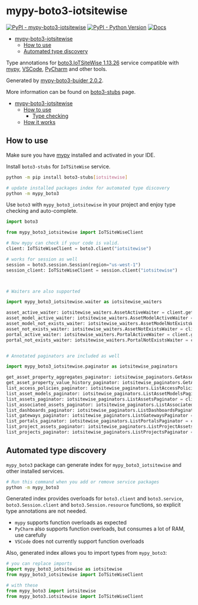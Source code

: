 # mypy-boto3-iotsitewise

[![PyPI - mypy-boto3-iotsitewise](https://img.shields.io/pypi/v/mypy-boto3-iotsitewise.svg?color=blue)](https://pypi.org/project/mypy-boto3-iotsitewise)
[![PyPI - Python Version](https://img.shields.io/pypi/pyversions/mypy-boto3-iotsitewise.svg?color=blue)](https://pypi.org/project/mypy-boto3-iotsitewise)
[![Docs](https://img.shields.io/readthedocs/mypy-boto3-builder.svg?color=blue)](https://mypy-boto3-builder.readthedocs.io/)

- [mypy-boto3-iotsitewise](#mypy-boto3-iotsitewise)
  - [How to use](#how-to-use)
  - [Automated type discovery](#automated-type-discovery)


Type annotations for
[boto3.IoTSiteWise 1.13.26](https://boto3.amazonaws.com/v1/documentation/api/1.13.26/reference/services/iotsitewise.html#IoTSiteWise) service
compatible with [mypy](https://github.com/python/mypy), [VSCode](https://code.visualstudio.com/),
[PyCharm](https://www.jetbrains.com/pycharm/) and other tools.

Generated by [mypy-boto3-buider 2.0.2](https://github.com/vemel/mypy_boto3_builder).

More information can be found on [boto3-stubs](https://pypi.org/project/boto3-stubs/) page.

- [mypy-boto3-iotsitewise](#mypy-boto3-iotsitewise)
  - [How to use](#how-to-use)
    - [Type checking](#type-checking)
  - [How it works](#how-it-works)

## How to use

Make sure you have [mypy](https://github.com/python/mypy) installed and activated in your IDE.

Install `boto3-stubs` for `IoTSiteWise` service.

```bash
python -m pip install boto3-stubs[iotsitewise]

# update installed packages index for automated type discovery
python -m mypy_boto3
```

Use `boto3` with `mypy_boto3_iotsitewise` in your project and enjoy type checking and auto-complete.

```python
import boto3

from mypy_boto3_iotsitewise import IoTSiteWiseClient

# Now mypy can check if your code is valid.
client: IoTSiteWiseClient = boto3.client("iotsitewise")

# works for session as well
session = boto3.session.Session(region="us-west-1")
session_client: IoTSiteWiseClient = session.client("iotsitewise")



# Waiters are also supported

import mypy_boto3_iotsitewise.waiter as iotsitewise_waiters

asset_active_waiter: iotsitewise_waiters.AssetActiveWaiter = client.get_waiter("asset_active")
asset_model_active_waiter: iotsitewise_waiters.AssetModelActiveWaiter = client.get_waiter("asset_model_active")
asset_model_not_exists_waiter: iotsitewise_waiters.AssetModelNotExistsWaiter = client.get_waiter("asset_model_not_exists")
asset_not_exists_waiter: iotsitewise_waiters.AssetNotExistsWaiter = client.get_waiter("asset_not_exists")
portal_active_waiter: iotsitewise_waiters.PortalActiveWaiter = client.get_waiter("portal_active")
portal_not_exists_waiter: iotsitewise_waiters.PortalNotExistsWaiter = client.get_waiter("portal_not_exists")


# Annotated paginators are included as well

import mypy_boto3_iotsitewise.paginator as iotsitewise_paginators

get_asset_property_aggregates_paginator: iotsitewise_paginators.GetAssetPropertyAggregatesPaginator = client.get_paginator("get_asset_property_aggregates")
get_asset_property_value_history_paginator: iotsitewise_paginators.GetAssetPropertyValueHistoryPaginator = client.get_paginator("get_asset_property_value_history")
list_access_policies_paginator: iotsitewise_paginators.ListAccessPoliciesPaginator = client.get_paginator("list_access_policies")
list_asset_models_paginator: iotsitewise_paginators.ListAssetModelsPaginator = client.get_paginator("list_asset_models")
list_assets_paginator: iotsitewise_paginators.ListAssetsPaginator = client.get_paginator("list_assets")
list_associated_assets_paginator: iotsitewise_paginators.ListAssociatedAssetsPaginator = client.get_paginator("list_associated_assets")
list_dashboards_paginator: iotsitewise_paginators.ListDashboardsPaginator = client.get_paginator("list_dashboards")
list_gateways_paginator: iotsitewise_paginators.ListGatewaysPaginator = client.get_paginator("list_gateways")
list_portals_paginator: iotsitewise_paginators.ListPortalsPaginator = client.get_paginator("list_portals")
list_project_assets_paginator: iotsitewise_paginators.ListProjectAssetsPaginator = client.get_paginator("list_project_assets")
list_projects_paginator: iotsitewise_paginators.ListProjectsPaginator = client.get_paginator("list_projects")
```

## Automated type discovery

`mypy_boto3` package can generate index for `mypy_boto3_iotsitewise` and other installed services.

```bash
# Run this command when you add or remove service packages
python -m mypy_boto3
```

Generated index provides overloads for `boto3.client` and `boto3.service`,
`boto3.Session.client` and `boto3.Session.resource` functions,
so explicit type annotations are not needed.

- `mypy` supports function overloads as expected
- `PyCharm` also supports function overloads, but consumes a lot of RAM, use carefully
- `VSCode` does not currently support function overloads

Also, generated index allows you to import types from `mypy_boto3`:

```python
# you can replace imports
import mypy_boto3_iotsitewise as iotsitewise
from mypy_boto3_iotsitewise import IoTSiteWiseClient

# with these
from mypy_boto3 import iotsitewise
from mypy_boto3.iotsitewise import IoTSiteWiseClient
```